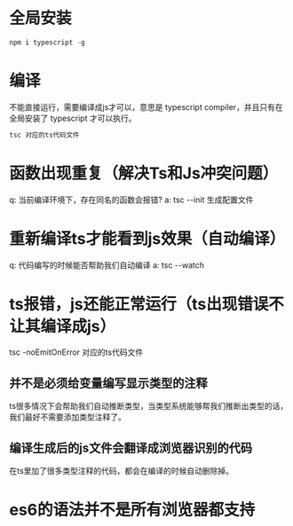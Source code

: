 # 全局安装
```js
npm i typescript -g
```

# 编译
不能直接运行，需要编译成js才可以，意思是 typescript compiler，并且只有在全局安装了 typescript 才可以执行。
```js
tsc 对应的ts代码文件
```

# 函数出现重复（解决Ts和Js冲突问题）
q: 当前编译环境下，存在同名的函数会报错?
a: tsc --init 生成配置文件

# 重新编译ts才能看到js效果（自动编译）
q: 代码编写的时候能否帮助我们自动编译
a: tsc --watch

# ts报错，js还能正常运行（ts出现错误不让其编译成js）
tsc -noEmitOnError 对应的ts代码文件

## 并不是必须给变量编写显示类型的注释
ts很多情况下会帮助我们自动推断类型，当类型系统能够帮我们推断出类型的话，我们最好不需要添加类型注释了。

## 编译生成后的js文件会翻译成浏览器识别的代码
在ts里加了很多类型注释的代码，都会在编译的时候自动删除掉。

# es6的语法并不是所有浏览器都支持
